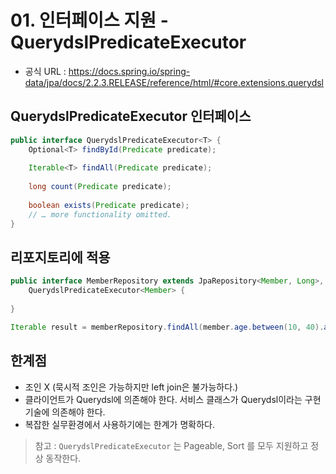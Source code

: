 # 01. 인터페이스 지원 - QuerydslPredicateExecutor
- 공식 URL : https://docs.spring.io/spring-data/jpa/docs/2.2.3.RELEASE/reference/html/#core.extensions.querydsl

## QuerydslPredicateExecutor 인터페이스
```java
public interface QuerydslPredicateExecutor<T> {
    Optional<T> findById(Predicate predicate);
    
    Iterable<T> findAll(Predicate predicate);
    
    long count(Predicate predicate);
    
    boolean exists(Predicate predicate);
    // … more functionality omitted.
}
```

## 리포지토리에 적용
```java
public interface MemberRepository extends JpaRepository<Member, Long>, MemberRepositoryCustom,
    QuerydslPredicateExecutor<Member> {
    
}
```
```java
Iterable result = memberRepository.findAll(member.age.between(10, 40).and(member.username.eq("member1")));
```

## 한계점
- 조인 X (묵시적 조인은 가능하지만 left join은 불가능하다.)
- 클라이언트가 Querydsl에 의존해야 한다. 서비스 클래스가 Querydsl이라는 구현 기술에 의존해야 한다.
- 복잡한 실무환경에서 사용하기에는 한계가 명확하다.

> 참고 : `QuerydslPredicateExecutor` 는 Pageable, Sort 를 모두 지원하고 정상 동작한다.
